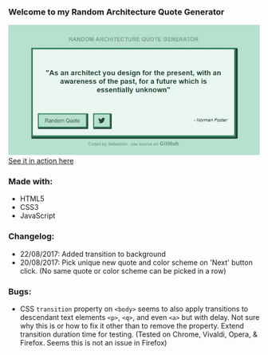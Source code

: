 ### Welcome to my Random Architecture Quote Generator
[![Image of the Random Quote Generator](preview.jpg "Quote Generator Preview")](https://sebam2k4.github.io/Random-Quote-Generator-JS)
[See it in action here](https://sebam2k4.github.io/Random-Quote-Generator-JS)

### Made with:
* HTML5
* CSS3
* JavaScript

### Changelog: 
* 22/08/2017: Added transition to background
* 20/08/2017: Pick unique new quote and color scheme on 'Next' button click. (No same quote or color scheme can be picked in a row)

### Bugs:
* CSS `transition` property on `<body>` seems to also apply transitions to descendant text elements `<p>`, `<q>`, and even `<a>` but with delay. Not sure why this is or how to fix it other than to remove the property. Extend transition duration time for testing. (Tested on Chrome, Vivaldi, Opera, & Firefox. Seems this is not an issue in Firefox)
